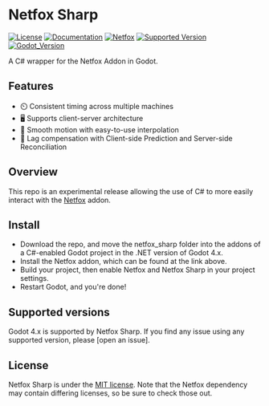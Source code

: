 # Netfox Sharp

[![License](https://img.shields.io/badge/License-MIT-green)](https://github.com/CyFurStudios/NetfoxSharp/blob/main/LICENSE)
[![Documentation](https://img.shields.io/badge/Docs-github.io-blue)](https://foxssake.github.io/netfox/latest/)
[![Netfox](https://img.shields.io/badge/View-Netfox_Core-green)](https://github.com/foxssake/netfox/)
[![Supported Version](https://img.shields.io/badge/Supports_Netfox-v1.14-blue)](https://github.com/foxssake/netfox/)
[![Godot_Version](https://img.shields.io/badge/Supports_Godot-4.X-blue)](https://godotengine.org/download/archive/)

A C# wrapper for the Netfox Addon in Godot.

## Features

* ⏲️  Consistent timing across multiple machines
* 🖥️ Supports client-server architecture
* 🧈 Smooth motion with easy-to-use interpolation
* 💨 Lag compensation with Client-side Prediction and Server-side Reconciliation

## Overview

This repo is an experimental release allowing the use of C# to more easily interact
with the [Netfox](https://github.com/foxssake/netfox/) addon.

## Install

* Download the repo, and move the netfox_sharp folder into the addons of a C#-enabled
Godot project
in the .NET version of Godot 4.x.
* Install the Netfox addon, which can be found at the link above.
* Build your project, then enable Netfox and Netfox Sharp in your project settings.
* Restart Godot, and you're done!

## Supported versions

Godot 4.x is supported by Netfox Sharp. If you find any issue using any supported
version, please [open an issue].

## License

Netfox Sharp is under the [MIT license](LICENSE). Note that the Netfox dependency
may contain differing licenses, so be sure to check those out.
